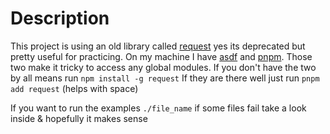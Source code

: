 # Description

This project is using an old library called [request](https://github.com/request/request) yes its deprecated but pretty useful for practicing.
On my machine I have [asdf](https://asdf-vm.com/) and [pnpm](https://pnpm.io).
Those two make it tricky to access any global modules.
If you don't have the two by all means run `npm install -g request`
If they are there well just run `pnpm add request` (helps with space)

If you want to run the examples `./file_name`
if some files fail take a look inside & hopefully it makes sense
